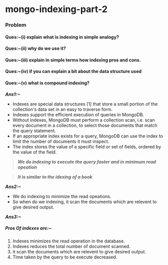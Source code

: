 # mongo-indexing-part-2
### Problem
#### Ques:~(i) explain what is indexing in simple analogy?
#### Ques:~(ii) why do we use it?
#### Ques:~(iii) explain in simple terms how indexing pros and cons.
#### Ques:~(iv) if you can explain a bit about the data structure used
#### Ques:~(v) what is compound indexing?

***Ans1:~***

- Indexes are special data structures [1] that store a small portion of the collection's data set in an easy to traverse form.
- Indexes support the efficient execution of queries in MongoDB.
-  Without indexes, MongoDB must perform a collection scan, i.e. scan every document in a collection, to select those documents that match the query statement. 
-  If an appropriate index exists for a query, MongoDB can use the index to limit the number of documents it must inspect.
-   The index stores the value of a specific field or set of fields, ordered by the value of the field.
> ***We do indexing to execute the query faster and in minimum read opeation***

> ***It is similar to the idexing of a book***

***Ans2:~***
- We do indexing to minimize the read opeations.
- So when do we indexing, it scan the documents which are relevent to give desired output.

***Ans3:~***
##### Pros Of indexes are:~ 
1. Indexes minimizes the read operation in the database.
2. Indexes reduces the total number of document scanned.
3.  it scan the documents which are relevent to give desired output.
4.  Time taken by the query to be execute decreased.
